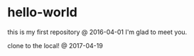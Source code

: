# hello-world
this is my first repository @ 2016-04-01
I'm glad to meet you.

clone to the local! @ 2017-04-19
